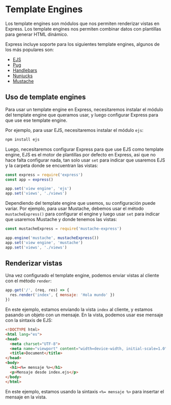 # Template Engines

Los template engines son módulos que nos permiten renderizar vistas en Express. Los template engines nos permiten combinar datos con plantillas para generar HTML dinámico.

Express incluye soporte para los siguientes template engines, algunos de los más populares son:

- [EJS](https://ejs.co/)
- [Pug](https://pugjs.org/api/getting-started.html)
- [Handlebars](https://handlebarsjs.com/guide/)
- [Nunjucks](https://mozilla.github.io/nunjucks/getting-started.html)
- [Mustache](https://mustache.github.io/)

## Uso de template engines

Para usar un template engine en Express, necesitaremos instalar el módulo del template engine que queramos usar, y luego configurar Express para que use ese template engine.

Por ejemplo, para usar EJS, necesitaremos instalar el módulo `ejs`:

```bash
npm install ejs
```

Luego, necesitaremos configurar Express para que use EJS como template engine, EJS es el motor de plantillas por defecto en Express, asi que no hace falta configurar nada, tan solo usar `set` para indicar que usaremos EJS y la carpeta donde se encuentran las vistas:

```js
const express = require('express')
const app = express()

app.set('view engine', 'ejs')
app.set('views', './views')
```

Dependiendo del template engine que usemos, su configuración puede variar. Por ejemplo, para usar Mustache, debemos usar el método `mustacheExpress()` para configurar el engine y luego usar `set` para indicar que usaremos Mustache y donde tenemos las vistas:

```js
const mustacheExpress = require('mustache-express')

app.engine('mustache', mustacheExpress())
app.set('view engine', 'mustache')
app.set('views', './views')
```


## Renderizar vistas

Una vez configurado el template engine, podemos enviar vistas al cliente con el método `render`:

```js
app.get('/', (req, res) => {
  res.render('index', { mensaje: 'Hola mundo' })
})
```

En este ejemplo, estamos enviando la vista `index` al cliente, y estamos pasando un objeto con un mensaje. En la vista, podemos usar ese mensaje con la sintaxis de EJS:

```html
<!DOCTYPE html>
<html lang="es">
<head>
  <meta charset="UTF-8">
  <meta name="viewport" content="width=device-width, initial-scale=1.0">
  <title>Document</title>
</head>
<body>
  <h1><%= mensaje %></h1>
  <p>Mensaje desde index.ejs</p>
</body>
</html>
```

En este ejemplo, estamos usando la sintaxis `<%= mensaje %>` para insertar el mensaje en la vista.
